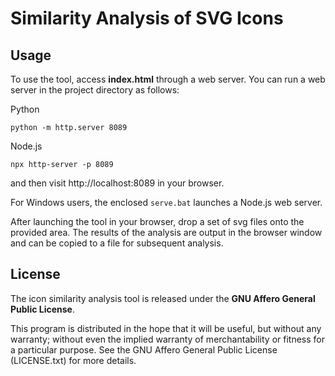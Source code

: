 # Similarity Analysis of SVG Icons

## Usage

To use the tool, access **index.html** through a web server. You can run a web server in the project directory as follows:

Python
```
python -m http.server 8089
```

Node.js
```
npx http-server -p 8089
```

and then visit http://localhost:8089 in your browser.

For Windows users, the enclosed `serve.bat` launches a Node.js web server. 

After launching the tool in your browser, drop a set of svg files onto the provided area. The results of the analysis are output in the browser window and can be copied to a file for subsequent analysis.

## License

The icon similarity analysis tool is released under the **GNU Affero General Public License**.

This program is distributed in the hope that it will be useful, but without any warranty; without even the implied warranty of merchantability or fitness for a particular purpose. See the GNU Affero General Public License (LICENSE.txt) for more details.
